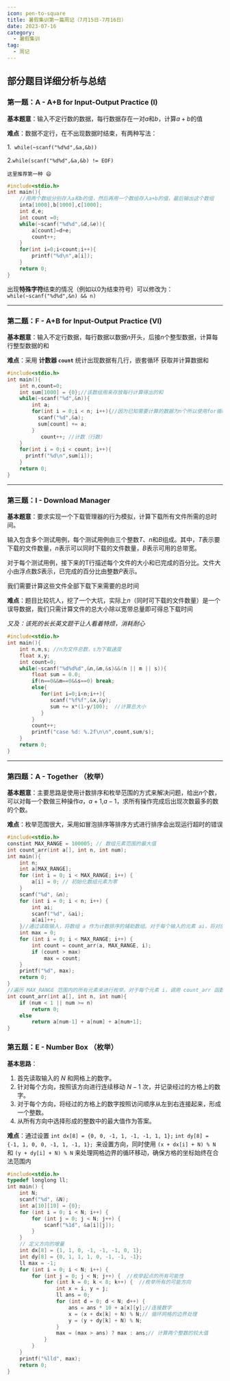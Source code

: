 ```yaml
---
icon: pen-to-square
title: 暑假集训第一篇周记（7月15日-7月16日）
date: 2023-07-16
category:
  - 暑假集训
tag:
  - 周记
---
```

## 部分题目详细分析与总结

### **第一题：A - A+B for Input-Output Practice (I)**

**基本题意**：输入不定行数的数据，每行数据存在一对$a$和$b$，计算$a+b$的值

**难点**：数据不定行，在不出现数据时结束，有两种写法：

 1.` while(~scanf("%d%d",&a,&b))`

 2.`while(scanf("%d%d",&a,&b) != EOF)  `

    这里推荐第一种 😄

```c
#include<stdio.h>
int main(){
    //用两个数组分别存入a和b的值，然后再用一个数组存入a+b的值，最后输出这个数组
    inta[1000],b[1000],c[1000];
    int d,e;
    int count =0;
    while(~scanf("%d%d",&d,&e)){
        a[count]=d+e;
        count++;
    }
    for(int i=0;i<count;i++){
        printf("%d\n",a[i]);
    }
    return 0;
}
```

出现**特殊字符**结束的情况（例如以$0$为结束符号）可以修改为：`while(~scanf("%d%d",&n) && n)`

---

### **第二题：F - A+B for Input-Output Practice (VI)**

**基本题意**：输入不定行数据，每行数据以数据$n$开头，后接$n$个整型数据，计算每行整型数据的和

**难点**：采用 **计数器 `count`** 统计出现数据有几行，嵌套循环 获取并计算数据和

```c
#include<stdio.h>
int main(){
    int n,count=0;
    int sum[1000] = {0};//该数组用来存放每行计算得出的和
    while(~scanf("%d",&n)){
        int a;
        for(int i = 0;i < n; i++){//因为已知需要计算的数据为n个所以使用for循环
          scanf("%d",&a);
          sum[count] += a;
        }
           count++; //计数（行数）
    }
    for(int i = 0;i < count; i++){
      printf("%d\n",sum[i]);
    }
    return 0;
}
```

---

### **第三题：I - Download Manager**

**基本题意**：要求实现一个下载管理器的行为模拟，计算下载所有文件所需的总时间。

输入包含多个测试用例，每个测试用例由三个整数$T$、$n$和$B$组成。其中，$T$表示要下载的文件数量，$n$表示可以同时下载的文件数量，$B$表示可用的总带宽。

 对于每个测试用例，接下来的T行描述每个文件的大小和已完成的百分比。文件大小由浮点数$S$表示，已完成的百分比由整数$P$表示。

我们需要计算这些文件全部下载下来需要的总时间

**难点**：题目比较坑人，挖了一个大坑，实际上$n$（同时可下载的文件数量）是一个误导数据，我们只需计算文件的总大小除以宽带总量即可得总下载时间

*又及：该死的长长英文题干让人看着特烦，消耗耐心*

```c
#include<stdio.h>
int main(){
    int n,m,s; //n为文件总数，s为下载速度
    float x,y;
    int count=0;
    while(~scanf("%d%d%d",&n,&m,&s)&&(n || m || s)){
        float sum = 0.0;
        if(n==0&&m==0&&s==0) break;
        else{
           for(int i=0;i<n;i++){
              scanf("%f%f",&x,&y);
              sum += x*(1-y/100);  //计算总大小
           }
        }
        count++;
        printf("case %d: %.2f\n\n",count,sum/s);
    }
    return 0;
}

```

---

### **第四题：A - Together （枚举）**

**基本题意**：主要思路是使用计数排序和枚举范围的方式来解决问题，给出$n$个数，可以对每一个数做三种操作$a$，$a+1$,$a-1$，求所有操作完成后出现次数最多的数的个数。

**难点**：枚举范围很大，采用如冒泡排序等排序方式进行排序会出现运行超时的错误

```c
#include<stdio.h>
constint MAX_RANGE = 100005; // 数组元素范围的最大值
int count_arr(int a[], int n, int num);
int main(){
    int n;
    int a[MAX_RANGE];
    for (int i = 0; i < MAX_RANGE; i++) {
        a[i] = 0; // 初始化数组元素为零
    }
    scanf("%d", &n);
    for (int i = 0; i < n; i++) {
        int ai;
        scanf("%d", &ai);
        a[ai]++;
    }//通过读取输入，将数组 a 作为计数排序的辅助数组。对于每个输入的元素 ai，将对应位置的 a[ai] 的计数加一
    int max = 0;
    for (int i = 0; i < MAX_RANGE; i++) {
        int count = count_arr(a, MAX_RANGE, i);
        if (count > max)
            max = count;
    }
    printf("%d", max);
    return 0;
}
//遍历 MAX_RANGE 范围内的所有元素来进行枚举。对于每个元素 i，调用 count_arr 函数来计算与 i 相等的元素个数
int count_arr(int a[], int n, int num){
    if (num < 1 || num >= n)
        return 0;
    else
        return a[num-1] + a[num] + a[num+1];
}

```

### **第五题：E - Number Box （枚举）**

**基本思路**：

1. 首先读取输入的 $N$ 和网格上的数字。
2. 针对每个方向，按照该方向进行连续移动 $N-1$ 次，并记录经过的方格上的数字。
3. 对于每个方向，将经过的方格上的数字按照访问顺序从左到右连接起来，形成一个整数。
4. 从所有方向中选择形成的整数中的最大值作为答案。

**难点**：通过设置 `int dx[8] = {0, 0, -1, 1, -1, -1, 1, 1};` `int dy[8] = {-1, 1, 0, 0, -1, 1, -1, 1}; `来设置方向，同时使用 `(x + dx[i] + N) % N` 和 `(y + dy[i] + N) % N` 来处理网格边界的循环移动，确保方格的坐标始终在合法范围内

```c
#include<stdio.h>
typedef longlong ll;
int main() {
    int N;
    scanf("%d", &N);
    int a[10][10] = {0};
    for (int i = 0; i < N; i++) {
        for (int j = 0; j < N; j++) {
            scanf("%1d", &a[i][j]);
        }
    }
    // 定义方向的增量
    int dx[8] = {1, 1, 0, -1, -1, -1, 0, 1};
    int dy[8] = {0, 1, 1, 1, 0, -1, -1, -1};
    ll max = -1;
    for (int i = 0; i < N; i++) {
        for (int j = 0; j < N; j++) {  //枚举起点的所有可能性
            for (int k = 0; k < 8; k++) {  //枚举所有的可能方向
                int x = i, y = j;
                ll ans = 0;
                for (int d = 0; d < N; d++) {
                    ans = ans * 10 + a[x][y];//连接数字
                    x = (x + dx[k] + N) % N;// 循环网格的边界处理
                    y = (y + dy[k] + N) % N;
                }
                max = (max > ans) ? max : ans;// 计算两个整数的较大值
            }
        }
    }
    printf("%lld", max);
    return 0;
}

```
